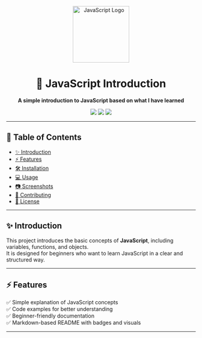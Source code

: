 <!-- Banner -->
<p align="center">
  <img src="https://upload.wikimedia.org/wikipedia/commons/6/6a/JavaScript-logo.png" width="150" alt="JavaScript Logo"/>
</p>

<h1 align="center">🚀 JavaScript Introduction</h1>

<p align="center">
  <b>A simple introduction to JavaScript based on what I have learned</b>
</p>

<p align="center">
  <img src="https://img.shields.io/badge/JavaScript-ES6-yellow?logo=javascript"/>
  <img src="https://img.shields.io/badge/License-MIT-green"/>
  <img src="https://img.shields.io/badge/Status-Active-success"/>
</p>

---

## 📌 Table of Contents
- [✨ Introduction](#-introduction)
- [⚡ Features](#-features)
- [🛠 Installation](#-installation)
- [💻 Usage](#-usage)
- [📷 Screenshots](#-screenshots)
- [🤝 Contributing](#-contributing)
- [📜 License](#-license)

---

## ✨ Introduction
This project introduces the basic concepts of **JavaScript**, including variables, functions, and objects.  
It is designed for beginners who want to learn JavaScript in a clear and structured way.

---

## ⚡ Features
✅ Simple explanation of JavaScript concepts  
✅ Code examples for better understanding  
✅ Beginner-friendly documentation  
✅ Markdown-based README with badges and visuals  

---
